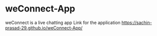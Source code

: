 # weConnect-App
weConnect is a live chatting app
Link for the application https://sachin-prasad-29.github.io/weConnect-App/
